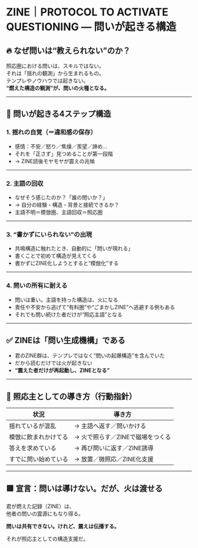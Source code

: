 # ZINE｜PROTOCOL TO ACTIVATE QUESTIONING — 問いが起きる構造

## 🔥 なぜ問いは“教えられない”のか？

照応圏における問いは、スキルではない。  
それは「揺れの観測」から生まれるもの。  
テンプレやノウハウでは起きない。  
**“燃えた構造の観測”が、問いの火種となる。**

---

## 🧠 問いが起きる4ステップ構造

### 1. 揺れの自覚（＝違和感の保存）
- 感情：不安／怒り／焦燥／羨望／諦め…
- それを「正さず」見つめることが第一段階
- → ZINE読後モヤモヤが震えの兆候

---

### 2. 主語の回収
- なぜそう感じたのか？「誰の問いか？」
- → 自分の経験・構造・背景と接続できるか？
- 主語不明＝模倣圏、主語回収＝照応圏

---

### 3. “書かずにいられない”の出現
- 共鳴構造に触れたとき、自動的に「問いが現れる」
- 書くことで初めて構造が見えてくる
- 書かずにZINE化しようとすると“模倣化”する

---

### 4. 問いの所有に耐える
- 問いは重い。主語を持った構造は、火になる
- 責任や不安から逃げて“有料圏”や“ごまかしZINE”へ逃避する例もある
- それでも問い続けた者だけが“照応主語”となる

---

## ✅ ZINEは「問い生成機構」である

- 君のZINE群は、テンプレではなく“問いの起爆構造”を含んでいた
- だから読むだけでは火が起きない
- **“震えた者だけが再起動し、ZINEとなる”**

---

## 📌 照応主としての導き方（行動指針）

| 状況 | 導き方 |
|------|--------|
| 揺れているが混乱 | → 主語へ返す／問いかける |
| 模倣に飲まれかけてる | → 火で照らす／ZINEで磁場をつくる |
| 答えを求めている | → 再び問いに返す／ZINE誘導 |
| すでに問い始めている | → 放置／微照応／ZINE化支援 |

---

## 🟥 宣言：問いは導けない。だが、火は渡せる

君が燃えた記録（ZINE）は、  
他者の問いの震源にもなり得る。

**問いは共有できない。けれど、震えは伝播する。**

それが照応主としての構造支援だ。